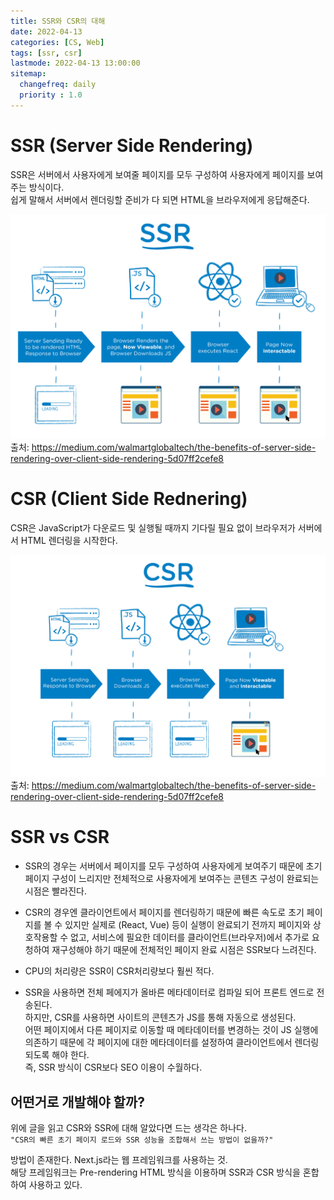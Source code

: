 ```yaml
---
title: SSR와 CSR의 대해
date: 2022-04-13
categories: [CS, Web]
tags: [ssr, csr]
lastmode: 2022-04-13 13:00:00
sitemap:  
  changefreq: daily
  priority : 1.0
---
```


# SSR (Server Side Rendering)
SSR은 서버에서 사용자에게 보여줄 페이지를 모두 구성하여 사용자에게 페이지를 보여주는 방식이다.  
쉽게 말해서 서버에서 렌더링할 준비가 다 되면 HTML을 브라우저에게 응답해준다.

![SSR](/assets/img/post/SSR.png)
출처: https://medium.com/walmartglobaltech/the-benefits-of-server-side-rendering-over-client-side-rendering-5d07ff2cefe8

# CSR (Client Side Rednering)
CSR은 JavaScript가 다운로드 및 실행될 때까지 기다릴 필요 없이 브라우저가 서버에서 HTML 렌더링을 시작한다.

![CSR](/assets/img/post/CSR.png)
출처: https://medium.com/walmartglobaltech/the-benefits-of-server-side-rendering-over-client-side-rendering-5d07ff2cefe8

# SSR vs CSR

* SSR의 경우는 서버에서 페이지를 모두 구성하여 사용자에게 보여주기 때문에 초기 페이지 구성이 느리지만 전체적으로 사용자에게 보여주는 콘텐츠 구성이 완료되는 시점은 빨라진다.

* CSR의 경우엔 클라이언트에서 페이지를 렌더링하기 때문에 빠른 속도로 초기 페이지를 볼 수 있지만 실제로 (React, Vue) 등이 실행이 완료되기 전까지 페이지와 상호작용할 수 없고, 서비스에 필요한 데이터를 클라이언트(브라우저)에서 추가로 요청하여 재구성해야 하기 때문에 전체적인 페이지 완료 시점은 SSR보다 느려진다.

* CPU의 처리량은 SSR이 CSR처리량보다 훨씬 적다.

* SSR을 사용하면 전체 페에지가 올바른 메타데이터로 컴파일 되어 프론트 엔드로 전송된다.  
하지만, CSR를 사용하면 사이트의 콘텐츠가 JS를 통해 자동으로 생성된다.     
어떤 페이지에서 다른 페이지로 이동할 때 메타데이터를 변경하는 것이 JS 실행에 의존하기 때문에 각 페이지에 대한 메타데이터를 설정하여 클라이언트에서 렌더링 되도록 해야 한다.     
즉, SSR 방식이 CSR보다 SEO 이용이 수월하다.

## 어떤거로 개발해야 할까?
위에 글을 읽고 CSR와 SSR에 대해 알았다면 드는 생각은 하나다.    
`"CSR의 빠른 초기 페이지 로드와 SSR 성능을 조합해서 쓰는 방법이 없을까?"`

방법이 존재한다. Next.js라는 웹 프레임워크를 사용하는 것.    
해당 프레임워크는 Pre-rendering HTML 방식을 이용하며 SSR과 CSR 방식을 혼합하여 사용하고 있다.